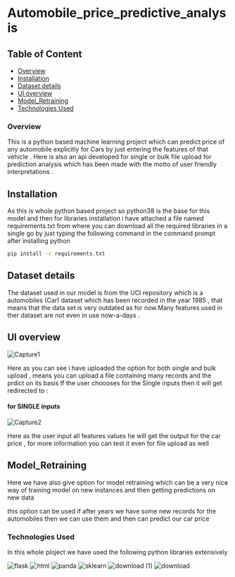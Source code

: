 

# Automobile_price_predictive_analysis


## Table of Content
  * [Overview](#overview)
  * [Installation](#installation)
  * [Dataset details](#Dataset-details)
  * [UI overview](#UI-overview)
  * [Model_Retraining](#Model_Retraining)
  * [Technologies Used](#technologies-used)


### Overview
This is a python based machine learning project which can predict price of any automobile explicitly for Cars by just entering the features of that vehicle . Here is also an api developed for single or bulk file upload for prediction analysis which has been made with the motto of user friendly interpretations .


## Installation 
 As this is whole python based project so python38 is the base for this model and then for libraries installation i have attached a file named requirements.txt from where you can download all the required libraries in a single go by just typing the following command in the command prompt after installing python
 
 ```bash
pip install -r requirements.txt
```
 
 ## Dataset details
 
 The dataset used in our model is from the UCI repository which is a automobiles (Car) dataset which has been recorded in the year 1985 , that means that the data set is very outdated as for now.Many features used in ther dataset are not even in use now-a-days .

## UI overview
![Capture1](https://user-images.githubusercontent.com/53222813/91880841-3f58e600-ec9e-11ea-8efe-c3b334b200be.JPG)


Here as you can see i have uploaded the option for both single and bulk upload , means you can upload a file containing many records and the prdict on its basis
If the user  choooses for the Single inputs then it will get redirected to :
#### for SINGLE inputs

![Capture2](https://user-images.githubusercontent.com/53222813/91880969-70391b00-ec9e-11ea-91af-2357b0bb61ae.JPG)


Here as the user input all features values he will get the output for the car price , for more information you can test it even for file upload as well


## Model_Retraining

Here we have also give option for model retraining which can be a very nice way of training model on new instances and then getting predictions on new data  

this option can be used if after years we have some new records for the automobiles then we can use them and then can predict our car price



### Technologies Used

In this whole ploject we have used the following python libraries extensively

![flask](https://user-images.githubusercontent.com/53222813/91666223-b7959f00-eb18-11ea-9c27-46badbab0367.png)
![html](https://user-images.githubusercontent.com/53222813/91666224-b8c6cc00-eb18-11ea-9735-27ba3d0493e8.png)
![panda](https://user-images.githubusercontent.com/53222813/91666225-b95f6280-eb18-11ea-84cf-59e719287594.png)
![sklearn](https://user-images.githubusercontent.com/53222813/91666226-b95f6280-eb18-11ea-87e1-e26bc87f8ba8.png)
![download (1)](https://user-images.githubusercontent.com/53222813/91881104-a1195000-ec9e-11ea-9abd-6c16653603f9.png)
![download](https://user-images.githubusercontent.com/53222813/91881107-a37baa00-ec9e-11ea-8761-2cba0133f2b7.png)






